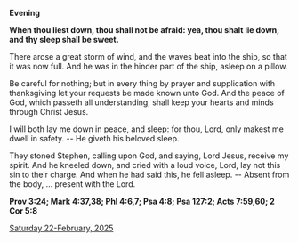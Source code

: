 **Evening**

**When thou liest down, thou shall not be afraid: yea, thou shalt lie down, and thy sleep shall be sweet.**
 
There arose a great storm of wind, and the waves beat into the ship, so that it was now full. And he was in the hinder part of the ship, asleep on a pillow.
 
Be careful for nothing; but in every thing by prayer and supplication with thanksgiving let your requests be made known unto God. And the peace of God, which passeth all understanding, shall keep your hearts and minds through Christ Jesus.
 
I will both lay me down in peace, and sleep: for thou, Lord, only makest me dwell in safety. -- He giveth his beloved sleep.
 
They stoned Stephen, calling upon God, and saying, Lord Jesus, receive my spirit. And he kneeled down, and cried with a loud voice, Lord, lay not this sin to their charge. And when he had said this, he fell asleep. -- Absent from the body, ... present with the Lord.  

**Prov 3:24; Mark 4:37,38; Phl 4:6,7; Psa 4:8; Psa 127:2; Acts 7:59,60; 2 Cor 5:8**

[Saturday 22-February, 2025](https://t.me/daily_light)
